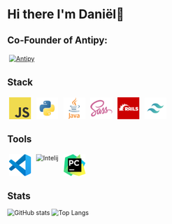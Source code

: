 # Hi there I'm Daniël👋

## Co-Founder of Antipy:

<p>
 <a href="https://antipy.com" target="_blank">
  <img src="https://d33wubrfki0l68.cloudfront.net/1271d724b23f43f54c6f4f7de7fcd4427d57e368/4e05e/images/logo.png" alt="Antipy" height="50" style="vertical-align:top; margin:4px"></img>
  </a>
</p>

## Stack

<p>


<img src="https://raw.githubusercontent.com/github/explore/80688e429a7d4ef2fca1e82350fe8e3517d3494d/topics/javascript/javascript.png" alt="Javascript" height="50" style="vertical-align:top; margin:4px">
<img src="https://raw.githubusercontent.com/github/explore/80688e429a7d4ef2fca1e82350fe8e3517d3494d/topics/python/python.png" alt="Python" height="50" style="vertical-align:top; margin:4px">
<img src="https://raw.githubusercontent.com/github/explore/80688e429a7d4ef2fca1e82350fe8e3517d3494d/topics/java/java.png" alt="Java" height="50" style="vertical-align:top; margin:4px">
<img src="https://raw.githubusercontent.com/github/explore/80688e429a7d4ef2fca1e82350fe8e3517d3494d/topics/sass/sass.png" alt="Sass" height="50" style="vertical-align:top; margin:4px">
<img src="https://raw.githubusercontent.com/github/explore/80688e429a7d4ef2fca1e82350fe8e3517d3494d/topics/rails/rails.png" alt="Rails" height="50" style="vertical-align:top; margin:4px">
<img src="https://raw.githubusercontent.com/github/explore/882462b8ecc337fd9c9b2572bc463a1cbc88fb6a/topics/tailwind/tailwind.png" alt="tailwind" height="50" style="vertical-align:top; margin:4px">

 
 
</p>

## Tools

<p ><img src="https://raw.githubusercontent.com/github/explore/80688e429a7d4ef2fca1e82350fe8e3517d3494d/topics/visual-studio-code/visual-studio-code.png" alt="VS Code" height="50" style="vertical-align:top; margin:4px">
<img src="https://hdlicense.com/wp-content/uploads/2019/11/IntelliJ-IDEA-crack-300x300.png" alt="Intelij" height="50" style="vertical-align:top; margin:4px">
<img src="https://raw.githubusercontent.com/github/explore/d8574c7bce27faa27fb879bca56dfe351ee66efd/topics/pycharm/pycharm.png" alt="Pycharm" height="50" style="vertical-align:top; margin:4px"></p>


## Stats
![GitHub stats](https://github-readme-stats.vercel.app/api?username=Daniel-Lizarazo-Fuentes&show_icons=true&theme=github_dark&count_private=true)
![Top Langs](https://github-readme-stats.vercel.app/api/top-langs/?username=Daniel-Lizarazo-Fuentes&theme=github_dark&layout=compact&count_private=true&langs_count=10)
